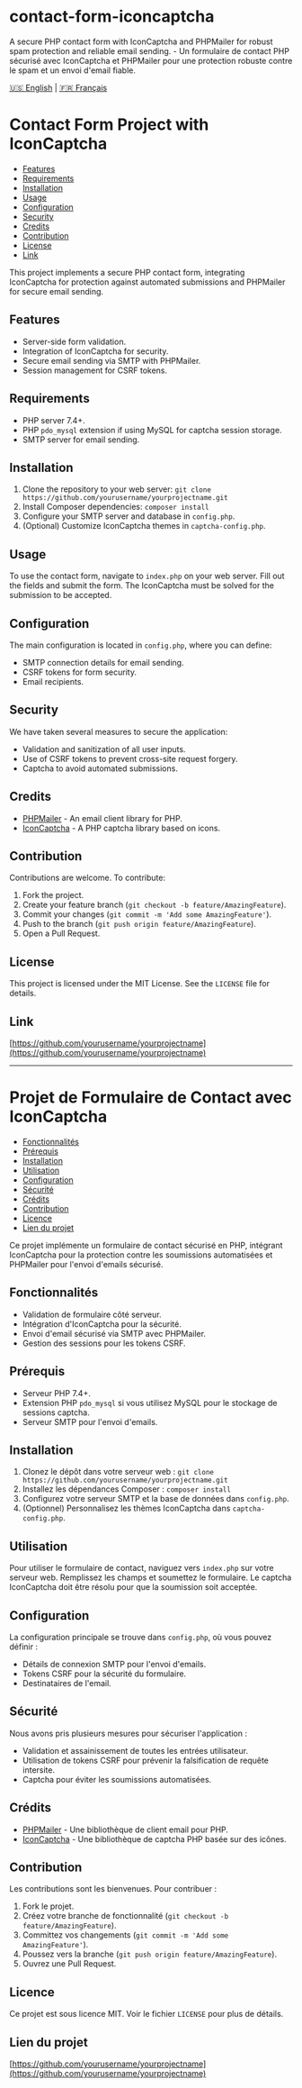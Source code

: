 # contact-form-iconcaptcha
A secure PHP contact form with IconCaptcha and PHPMailer for robust spam protection and reliable email sending. - Un formulaire de contact PHP sécurisé avec IconCaptcha et PHPMailer pour une protection robuste contre le spam et un envoi d'email fiable.

[🇺🇸 English](#contact-form-project-with-iconcaptcha) | [🇫🇷 Français](#projet-de-formulaire-de-contact-avec-iconcaptcha)

# Contact Form Project with IconCaptcha

- [Features](#features)
- [Requirements](#requirements)
- [Installation](#installation)
- [Usage](#usage)
- [Configuration](#configuration)
- [Security](#security)
- [Credits](#credits)
- [Contribution](#contribution)
- [License](#license)
- [Link](#link)

This project implements a secure PHP contact form, integrating IconCaptcha for protection against automated submissions and PHPMailer for secure email sending.

## Features

- Server-side form validation.
- Integration of IconCaptcha for security.
- Secure email sending via SMTP with PHPMailer.
- Session management for CSRF tokens.

## Requirements

- PHP server 7.4+.
- PHP `pdo_mysql` extension if using MySQL for captcha session storage.
- SMTP server for email sending.

## Installation

1. Clone the repository to your web server: `git clone https://github.com/yourusername/yourprojectname.git`
2. Install Composer dependencies: `composer install`
3. Configure your SMTP server and database in `config.php`.
4. (Optional) Customize IconCaptcha themes in `captcha-config.php`.

## Usage

To use the contact form, navigate to `index.php` on your web server. Fill out the fields and submit the form. The IconCaptcha must be solved for the submission to be accepted.

## Configuration

The main configuration is located in `config.php`, where you can define:
- SMTP connection details for email sending.
- CSRF tokens for form security.
- Email recipients.

## Security

We have taken several measures to secure the application:

- Validation and sanitization of all user inputs.
- Use of CSRF tokens to prevent cross-site request forgery.
- Captcha to avoid automated submissions.

## Credits

- [PHPMailer](https://github.com/PHPMailer/PHPMailer) - An email client library for PHP.
- [IconCaptcha](https://github.com/fabianwennink/IconCaptcha-PHP) - A PHP captcha library based on icons.

## Contribution

Contributions are welcome. To contribute:

1. Fork the project.
2. Create your feature branch (`git checkout -b feature/AmazingFeature`).
3. Commit your changes (`git commit -m 'Add some AmazingFeature'`).
4. Push to the branch (`git push origin feature/AmazingFeature`).
5. Open a Pull Request.

## License

This project is licensed under the MIT License. See the `LICENSE` file for details.

## Link 

[https://github.com/yourusername/yourprojectname](https://github.com/yourusername/yourprojectname)

---

# Projet de Formulaire de Contact avec IconCaptcha

- [Fonctionnalités](#fonctionnalités)
- [Prérequis](#prérequis)
- [Installation](#installation-1)
- [Utilisation](#utilisation)
- [Configuration](#configuration-1)
- [Sécurité](#sécurité)
- [Crédits](#crédits)
- [Contribution](#contribution-1)
- [Licence](#licence)
- [Lien du projet](#lien-du-projet)

Ce projet implémente un formulaire de contact sécurisé en PHP, intégrant IconCaptcha pour la protection contre les soumissions automatisées et PHPMailer pour l'envoi d'emails sécurisé.

## Fonctionnalités

- Validation de formulaire côté serveur.
- Intégration d'IconCaptcha pour la sécurité.
- Envoi d'email sécurisé via SMTP avec PHPMailer.
- Gestion des sessions pour les tokens CSRF.

## Prérequis

- Serveur PHP 7.4+.
- Extension PHP `pdo_mysql` si vous utilisez MySQL pour le stockage de sessions captcha.
- Serveur SMTP pour l'envoi d'emails.

## Installation

1. Clonez le dépôt dans votre serveur web : `git clone https://github.com/yourusername/yourprojectname.git`
2. Installez les dépendances Composer : `composer install`
3. Configurez votre serveur SMTP et la base de données dans `config.php`.
4. (Optionnel) Personnalisez les thèmes IconCaptcha dans `captcha-config.php`.

## Utilisation

Pour utiliser le formulaire de contact, naviguez vers `index.php` sur votre serveur web. Remplissez les champs et soumettez le formulaire. Le captcha IconCaptcha doit être résolu pour que la soumission soit acceptée.

## Configuration

La configuration principale se trouve dans `config.php`, où vous pouvez définir :
- Détails de connexion SMTP pour l'envoi d'emails.
- Tokens CSRF pour la sécurité du formulaire.
- Destinataires de l'email.

## Sécurité

Nous avons pris plusieurs mesures pour sécuriser l'application :

- Validation et assainissement de toutes les entrées utilisateur.
- Utilisation de tokens CSRF pour prévenir la falsification de requête intersite.
- Captcha pour éviter les soumissions automatisées.

## Crédits

- [PHPMailer](https://github.com/PHPMailer/PHPMailer) - Une bibliothèque de client email pour PHP.
- [IconCaptcha](https://github.com/fabianwennink/IconCaptcha-PHP) - Une bibliothèque de captcha PHP basée sur des icônes.

## Contribution

Les contributions sont les bienvenues. Pour contribuer :

1. Fork le projet.
2. Créez votre branche de fonctionnalité (`git checkout -b feature/AmazingFeature`).
3. Committez vos changements (`git commit -m 'Add some AmazingFeature'`).
4. Poussez vers la branche (`git push origin feature/AmazingFeature`).
5. Ouvrez une Pull Request.

## Licence

Ce projet est sous licence MIT. Voir le fichier `LICENSE` pour plus de détails.

## Lien du projet

[https://github.com/yourusername/yourprojectname](https://github.com/yourusername/yourprojectname)
